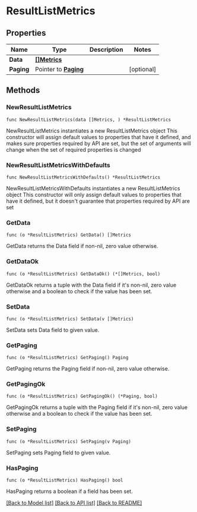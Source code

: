 # ResultListMetrics

## Properties

Name | Type | Description | Notes
------------ | ------------- | ------------- | -------------
**Data** | [**[]Metrics**](Metrics.md) |  | 
**Paging** | Pointer to [**Paging**](Paging.md) |  | [optional] 

## Methods

### NewResultListMetrics

`func NewResultListMetrics(data []Metrics, ) *ResultListMetrics`

NewResultListMetrics instantiates a new ResultListMetrics object
This constructor will assign default values to properties that have it defined,
and makes sure properties required by API are set, but the set of arguments
will change when the set of required properties is changed

### NewResultListMetricsWithDefaults

`func NewResultListMetricsWithDefaults() *ResultListMetrics`

NewResultListMetricsWithDefaults instantiates a new ResultListMetrics object
This constructor will only assign default values to properties that have it defined,
but it doesn't guarantee that properties required by API are set

### GetData

`func (o *ResultListMetrics) GetData() []Metrics`

GetData returns the Data field if non-nil, zero value otherwise.

### GetDataOk

`func (o *ResultListMetrics) GetDataOk() (*[]Metrics, bool)`

GetDataOk returns a tuple with the Data field if it's non-nil, zero value otherwise
and a boolean to check if the value has been set.

### SetData

`func (o *ResultListMetrics) SetData(v []Metrics)`

SetData sets Data field to given value.


### GetPaging

`func (o *ResultListMetrics) GetPaging() Paging`

GetPaging returns the Paging field if non-nil, zero value otherwise.

### GetPagingOk

`func (o *ResultListMetrics) GetPagingOk() (*Paging, bool)`

GetPagingOk returns a tuple with the Paging field if it's non-nil, zero value otherwise
and a boolean to check if the value has been set.

### SetPaging

`func (o *ResultListMetrics) SetPaging(v Paging)`

SetPaging sets Paging field to given value.

### HasPaging

`func (o *ResultListMetrics) HasPaging() bool`

HasPaging returns a boolean if a field has been set.


[[Back to Model list]](../README.md#documentation-for-models) [[Back to API list]](../README.md#documentation-for-api-endpoints) [[Back to README]](../README.md)


